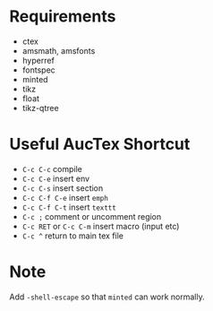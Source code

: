 
Requirements
============

* ctex
* amsmath, amsfonts
* hyperref
* fontspec
* minted
* tikz
* float
* tikz-qtree


Useful AucTex Shortcut
======================

* `C-c C-c` compile
* `C-c C-e` insert env
* `C-c C-s` insert section
* `C-c C-f C-e` insert `emph`
* `C-c C-f C-t` insert `texttt`
* `C-c ;` comment or uncomment region
* `C-c RET` or `C-c C-m` insert macro (input etc)
* `C-c ^` return to main tex file


Note
====

Add `-shell-escape` so that `minted` can work normally.


